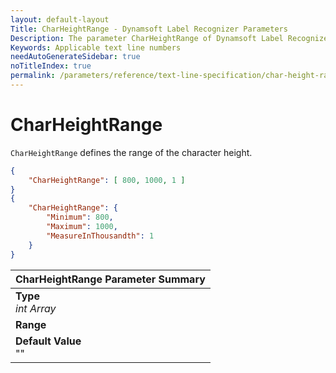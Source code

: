 ```yaml
---
layout: default-layout
Title: CharHeightRange - Dynamsoft Label Recognizer Parameters
Description: The parameter CharHeightRange of Dynamsoft Label Recognizer defines the range of the character height.
Keywords: Applicable text line numbers
needAutoGenerateSidebar: true
noTitleIndex: true
permalink: /parameters/reference/text-line-specification/char-height-range.html
---
```


# CharHeightRange

`CharHeightRange` defines the range of the character height.

```json
{
    "CharHeightRange": [ 800, 1000, 1 ]
}
{
    "CharHeightRange": {
        "Minimum": 800,
        "Maximum": 1000,
        "MeasureInThousandth": 1
    }
}
```

| CharHeightRange Parameter Summary |
| :-------------------------------- |
| **Type**<br>*int Array* |
| **Range**<br> |
| **Default Value**<br>"" |
